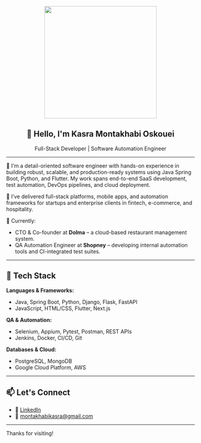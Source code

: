<div align="center">
  <img src="https://media.giphy.com/media/qgQUggAC3Pfv687qPC/giphy.gif" width="300" />
</div>  

<h2 align="center">👋 Hello, I'm Kasra Montakhabi Oskouei</h2>  
<p align="center">
  Full-Stack Developer | Software Automation Engineer
</p>

---

🎯 I'm a detail-oriented software engineer with hands-on experience in building robust, scalable, and production-ready systems using Java Spring Boot, Python, and Flutter. My work spans end-to-end SaaS development, test automation, DevOps pipelines, and cloud deployment.

🚀 I’ve delivered full-stack platforms, mobile apps, and automation frameworks for startups and enterprise clients in fintech, e-commerce, and hospitality.

💼 Currently:
- CTO & Co-founder at **Dolma** – a cloud-based restaurant management system.
- QA Automation Engineer at **Shopney** – developing internal automation tools and CI-integrated test suites.

---

## 🧰 Tech Stack

**Languages & Frameworks:**  
- Java, Spring Boot, Python, Django, Flask, FastAPI  
- JavaScript, HTML/CSS, Flutter, Next.js  

**QA & Automation:**  
- Selenium, Appium, Pytest, Postman, REST APIs  
- Jenkins, Docker, CI/CD, Git  

**Databases & Cloud:**  
- PostgreSQL, MongoDB  
- Google Cloud Platform, AWS  

---

## 📫 Let's Connect

- 💼 [LinkedIn](https://linkedin.com/in/kasra-montakhabi-oskouei/)
- 📧 montakhabikasra@gmail.com

---

Thanks for visiting!
